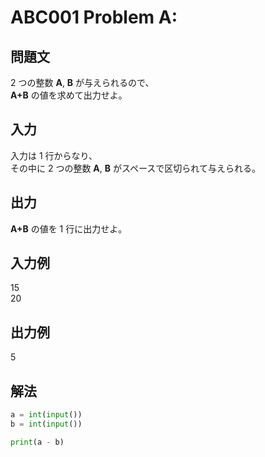 # ABC001 Problem A:


## 問題文

2 つの整数 **A**, **B** が与えられるので、  
**A+B** の値を求めて出力せよ。

## 入力

入力は 1 行からなり、  
その中に 2 つの整数 **A**, **B** がスペースで区切られて与えられる。


## 出力

**A+B** の値を 1 行に出力せよ。

## 入力例
15  
20

## 出力例
5

## 解法

```python
a = int(input())
b = int(input())

print(a - b)

